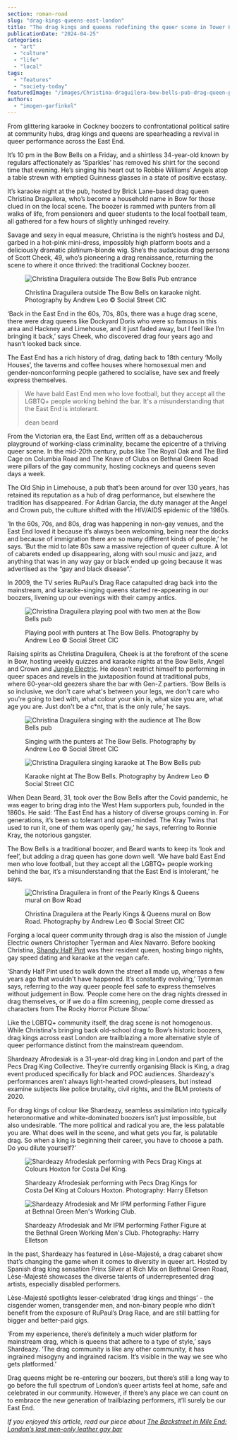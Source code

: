 ```yaml
---
section: roman-road
slug: "drag-kings-queens-east-london"
title: "The drag kings and queens redefining the queer scene in Tower Hamlets"
publicationDate: "2024-04-25"
categories: 
  - "art"
  - "culture"
  - "life"
  - "local"
tags: 
  - "features"
  - "society-today"
featuredImage: "/images/Christina-draguilera-bow-bells-pub-drag-queen-pink-sofa.jpg"
authors: 
  - "imogen-garfinkel"
---
```


From glittering karaoke in Cockney boozers to confrontational political satire at community hubs, drag kings and queens are spearheading a revival in queer performance across the East End.

It’s 10 pm in the Bow Bells on a Friday, and a shirtless 34-year-old known by regulars affectionately as ‘Sparkles’ has removed his shirt for the second time that evening. He’s singing his heart out to Robbie Williams’ Angels atop a table strewn with emptied Guinness glasses in a state of positive ecstasy. 

It’s karaoke night at the pub, hosted by Brick Lane-based drag queen Christina Draguilera, who’s become a household name in Bow for those clued in on the local scene. The boozer is rammed with punters from all walks of life, from pensioners and queer students to the local football team, all gathered for a few hours of slightly unhinged revelry.

Savage and sexy in equal measure, Christina is the night’s hostess and DJ, garbed in a hot-pink mini-dress, impossibly high platform boots and a deliciously dramatic platinum-blonde wig. She’s the audacious drag persona of Scott Cheek, 49, who’s pioneering a drag renaissance, returning the scene to where it once thrived: the traditional Cockney boozer.

<figure>

![Christina Draguilera outside The Bow Bells Pub entrance](/images/Christina-draguilera-bow-bells-drag-queen-entrance-pub-6.jpg)

<figcaption>

Christina Draguilera outside The Bow Bells on karaoke night. Photography by Andrew Leo © Social Street CIC

</figcaption>

</figure>

‘Back in the East End in the 60s, 70s, 80s, there was a huge drag scene, there were drag queens like Dockyard Doris who were so famous in this area and Hackney and Limehouse, and it just faded away, but I feel like I’m bringing it back,’ says Cheek, who discovered drag four years ago and hasn’t looked back since.

The East End has a rich history of drag, dating back to 18th century ‘Molly Houses’, the taverns and coffee houses where homosexual men and gender-nonconforming people gathered to socialise, have sex and freely express themselves.

> We have bald East End men who love football, but they accept all the LGBTQ+ people working behind the bar. It's a misunderstanding that the East End is intolerant.
> 
> dean beard

From the Victorian era, the East End, written off as a debaucherous playground of working-class criminality, became the epicentre of a thriving queer scene. In the mid-20th century, pubs like The Royal Oak and The Bird Cage on Columbia Road and The Knave of Clubs on Bethnal Green Road were pillars of the gay community, hosting cockneys and queens seven days a week.

The Old Ship in Limehouse, a pub that’s been around for over 130 years, has retained its reputation as a hub of drag performance, but elsewhere the tradition has disappeared. For Adrian Garcia, the duty manager at the Angel and Crown pub, the culture shifted with the HIV/AIDS epidemic of the 1980s.

‘In the 60s, 70s, and 80s, drag was happening in non-gay venues, and the East End loved it because it’s always been welcoming, being near the docks and because of immigration there are so many different kinds of people,’ he says. ‘But the mid to late 80s saw a massive rejection of queer culture. A lot of cabarets ended up disappearing, along with soul music and jazz, and anything that was in any way gay or black ended up going because it was advertised as the “gay and black disease”.’

In 2009, the TV series RuPaul’s Drag Race catapulted drag back into the mainstream, and karaoke-singing queens started re-appearing in our boozers, livening up our evenings with their campy antics.

<figure>

![Christina Draguilera playing pool with two men at the Bow Bells pub](/images/Christina-draguilera-bow-bells-drag-queen-pool-table-5-1024x683.jpg)

<figcaption>

Playing pool with punters at The Bow Bells. Photography by Andrew Leo © Social Street CIC

</figcaption>

</figure>

Raising spirits as Christina Draguilera, Cheek is at the forefront of the scene in Bow, hosting weekly quizzes and karaoke nights at the Bow Bells, Angel and Crown and [Jungle Electric](https://romanroadlondon.com/jungle-electric-safe-place-women/). He doesn’t restrict himself to performing in queer spaces and revels in the juxtaposition found at traditional pubs, where 60-year-old geezers share the bar with Gen-Z partiers. ‘Bow Bells is so inclusive, we don't care what's between your legs, we don't care who you're going to bed with, what colour your skin is, what size you are, what age you are. Just don't be a c\*nt, that is the only rule,’ he says.

<figure>

![Christina Draguilera singing with the audience at The Bow Bells pub](/images/Christina-draguilera-bow-bells-drag-queen-audience-1-1024x683.jpg)

<figcaption>

Singing with the punters at The Bow Bells. Photography by Andrew Leo © Social Street CIC

</figcaption>

</figure>

<figure>

![Christina Draguilera singing karaoke at The Bow Bells pub](/images/Christina-draguilera-bow-bells-drag-queen-karaoke-audience-3-1024x683.jpg)

<figcaption>

Karaoke night at The Bow Bells. Photography by Andrew Leo © Social Street CIC

</figcaption>

</figure>

When Dean Beard, 31, took over the Bow Bells after the Covid pandemic, he was eager to bring drag into the West Ham supporters pub, founded in the 1860s. He said: ‘The East End has a history of diverse groups coming in. For generations, it’s been so tolerant and open-minded. The Kray Twins that used to run it, one of them was openly gay,’ he says, referring to Ronnie Kray, the notorious gangster.

The Bow Bells is a traditional boozer, and Beard wants to keep its ‘look and feel’, but adding a drag queen has gone down well. ‘We have bald East End men who love football, but they accept all the LGBTQ+ people working behind the bar, it’s a misunderstanding that the East End is intolerant,’ he says. 

<figure>

![Christina Draguilera in front of the Pearly Kings & Queens mural on Bow Road](/images/Christina-draguilera-bow-bells-drag-queen-mural-4-1024x683.jpg)

<figcaption>

Christina Draguilera at the Pearly Kings & Queens mural on Bow Road. Photography by Andrew Leo © Social Street CIC

</figcaption>

</figure>

Forging a local queer community through drag is also the mission of Jungle Electric owners Christopher Tyerman and Alex Navarro. Before booking Christina, [Shandy Half Pint](https://romanroadlondon.com/adria-alvarez-shandy-half-pint-drag-queen-bow-interview/) was their resident queen, hosting bingo nights, gay speed dating and karaoke at the vegan cafe.

‘Shandy Half Pint used to walk down the street all made up, whereas a few years ago that wouldn't have happened. It’s constantly evolving,’ Tyerman says, referring to the way queer people feel safe to express themselves without judgement in Bow. ‘People come here on the drag nights dressed in drag themselves, or if we do a film screening, people come dressed as characters from The Rocky Horror Picture Show.'

Like the LGBTQ+ community itself, the drag scene is not homogenous. While Christina's bringing back old-school drag to Bow’s historic boozers, drag kings across east London are trailblazing a more alternative style of queer performance distinct from the mainstream queendom.

Shardeazy Afrodesiak is a 31-year-old drag king in London and part of the Pecs Drag King Collective. They’re currently organising Black is King, a drag event produced specifically for black and POC audiences. Shardeazy's performances aren’t always light-hearted crowd-pleasers, but instead examine subjects like police brutality, civil rights, and the BLM protests of 2020.

For drag kings of colour like Shardeazy, seamless assimilation into typically heteronormative and white-dominated boozers isn’t just impossible, but also undesirable. ‘The more political and radical you are, the less palatable you are. What does well in the scene, and what gets you far, is palatable drag. So when a king is beginning their career, you have to choose a path. Do you dilute yourself?’

<figure>

![Shardeazy Afrodesiak performing with Pecs Drag Kings at Colours Hoxton for Costa Del King.](/images/Shardeazy-afrodesiak-Costa-Del-King-drag-colours-hoxton-1024x683.jpg)

<figcaption>

Shardeazy Afrodesiak performing with Pecs Drag Kings for Costa Del King at Colours Hoxton. Photography: Harry Elletson

</figcaption>

</figure>

<figure>

![Shardeazy Afrodesiak and Mr IPM performing Father Figure at Bethnal Green Men's Working Club.](/images/shardeazy-afrodesiak-father-figure-drag-king-bethnal-green-men_s-working-club-1024x683.jpg)

<figcaption>

Shardeazy Afrodesiak and Mr IPM performing Father Figure at the Bethnal Green Working Men's Club. Photography: Harry Elletson

</figcaption>

</figure>

In the past, Shardeazy has featured in Lèse-Majesté, a drag cabaret show that’s changing the game when it comes to diversity in queer art. Hosted by Spanish drag king sensation Prinx Silver at Rich Mix on Bethnal Green Road, Lèse-Majesté showcases the diverse talents of underrepresented drag artists, especially disabled performers.

Lèse-Majesté spotlights lesser-celebrated ‘drag kings and things’ - the cisgender women, transgender men, and non-binary people who didn’t benefit from the exposure of RuPaul’s Drag Race, and are still battling for bigger and better-paid gigs.

‘From my experience, there’s definitely a much wider platform for mainstream drag, which is queens that adhere to a type of style,’ says Shardeazy. ‘The drag community is like any other community, it has ingrained misogyny and ingrained racism. It’s visible in the way we see who gets platformed.’

Drag queens might be re-entering our boozers, but there’s still a long way to go before the full spectrum of London’s queer artists feel at home, safe and celebrated in our community. However, if there’s any place we can count on to embrace the new generation of trailblazing performers, it’ll surely be our East End.

_If you enjoyed this article, read our piece about [The Backstreet in Mile End: London’s last men-only leather gay bar](https://romanroadlondon.com/the-backstreet-gay-leather-fetish-club-mile-end/)_


